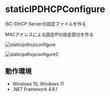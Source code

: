 # staticIPDHCPConfigure
ISC-DHCP-Serverの設定ファイルを作る

MACアドレスによる固定IPの設定部分を作る

![staticipdhcpconfigure](https://github.com/user-attachments/assets/eaafac44-2836-4f06-baaa-6f0fed6135b9)

![staticipdhcpconfigure2](https://github.com/user-attachments/assets/804afb40-b96f-4cad-a751-32f40de1c4d8)


## 動作環境

- Windows 10, Windows 11
- .NET Framework 4.8.1
